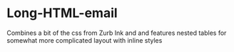 # Long-HTML-email
Combines a bit of the css from Zurb Ink and  and features nested tables for somewhat more complicated layout with inline styles
